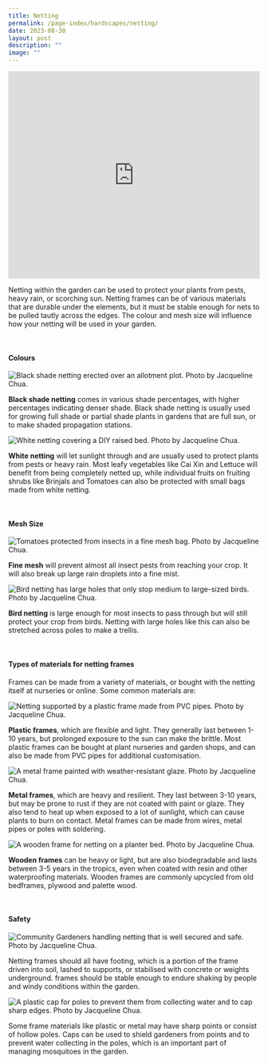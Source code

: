 ```yaml
---
title: Netting
permalink: /page-index/hardscapes/netting/
date: 2023-08-30
layout: post
description: ""
image: ""
---
```

<section>
<iframe width="100%" height="415" src="https://www.youtube.com/embed/0hTJYGhBNa8?si=DoIsF1ypKYq0-A-7" title="YouTube video player" frameborder="0" allow="accelerometer; autoplay; clipboard-write; encrypted-media; gyroscope; picture-in-picture; web-share" allowfullscreen=""></iframe>	<br>
<p>Netting within the garden can be used to protect your plants from pests, heavy rain, or scorching sun. Netting frames can be of various materials that are durable under the elements, but it must be stable enough for nets to be pulled tautly across the edges. The colour and mesh size will influence how your netting will be used in your garden.</p> 
</section>
<br>
<section>
<h4>Colours</h4>
	<img title="Black shade netting erected over an allotment plot. Photo by Jacqueline Chua." src="/images/Hardscapes/shadenetting_jacquelinechua.jpg">
<p><b>Black shade netting</b> comes in various shade percentages, with higher percentages indicating denser shade. Black shade netting is usually used for growing full shade or partial shade plants in gardens that are full sun, or to make shaded propagation stations. </p> 
	<img title="White netting covering a DIY raised bed. Photo by Jacqueline Chua." src="/images/Hardscapes/Netting%20(5).jpg">
<p><b>White netting</b> will let sunlight through and are usually used to protect plants from pests or heavy rain. Most leafy vegetables like Cai Xin and Lettuce will benefit from being completely netted up, while individual fruits on fruiting shrubs like Brinjals and Tomatoes can also be protected with small bags made from white netting.</p> 
</section>
<br>
<section>
<h4>Mesh Size</h4>
	<img title="Tomatoes protected from insects in a fine mesh bag. Photo by Jacqueline Chua." src="/images/Hardscapes/Netting_jacChua%20(2).jpg">
<p><b>Fine mesh</b> will prevent almost all insect pests from reaching your crop. It will also break up large rain droplets into a fine mist.</p>
		<img title="Bird netting has large holes that only stop medium to large-sized birds. Photo by Jacqueline Chua." src="/images/Hardscapes/PXL_20230704_033501194.jpg">
<p><b>Bird netting</b> is large enough for most insects to pass through but will still protect your crop from birds. Netting with large holes like this can also be stretched across poles to make a trellis.</p> 
</section>
<br>
<section>
<h4>Types of materials for netting frames</h4>
<p>Frames can be made from a variety of materials, or bought with the netting itself at nurseries or online. Some common materials are:</p>
		<img title="Netting supported by a plastic frame made from PVC pipes. Photo by Jacqueline Chua." src="/images/Hardscapes/PXL_20230601_011437649.jpg">
<p><b>Plastic frames</b>, which are flexible and light. They generally last between 1-10 years, but prolonged exposure to the sun can make the brittle. Most plastic frames can be bought at plant nurseries and garden shops, and can also be made from PVC pipes for additional customisation.</p> 
		<img title="A metal frame painted with weather-resistant glaze. Photo by Jacqueline Chua." src="/images/Hardscapes/Netting%20(10).jpg">
<p><b>Metal frames</b>, which are heavy and resilient. They last between 3-10 years, but may be prone to rust if they are not coated with paint or glaze. They also tend to heat up when exposed to a lot of sunlight, which can cause plants to burn on contact. Metal frames can be made from wires, metal pipes or poles with soldering.</p>  
		<img title="A wooden frame for netting on a planter bed. Photo by Jacqueline Chua." src="/images/Hardscapes/Netting%20(3).jpg">
<p><b>Wooden frames</b> can be heavy or light, but are also biodegradable and lasts between 3-5 years in the tropics, even when coated with resin and other waterproofing materials. Wooden frames are commonly upcycled from old bedframes, plywood and palette wood.</p> 
</section>
<br>
<section>
<h4>Safety</h4>
		<img title="Community Gardeners handling netting that is well secured and safe. Photo by Jacqueline Chua." src="/images/Gardeners/Harvesting%20(1).jpg">
<p>Netting frames should all have footing, which is a portion of the frame driven into soil, lashed to supports, or stabilised with concrete or weights underground. frames should be stable enough to endure shaking by people and windy conditions within the garden. </p> 
		<img title="A plastic cap for poles to prevent them from collecting water and to cap sharp edges. Photo by Jacqueline Chua." src="/images/Hardscapes/PXL_20230615_031940141.jpg">
<p>Some frame materials like plastic or metal may have sharp points or consist of hollow poles. Caps can be used to shield gardeners from points and to prevent water collecting in the poles, which is an important part of managing mosquitoes in the garden.</p>          
</section>